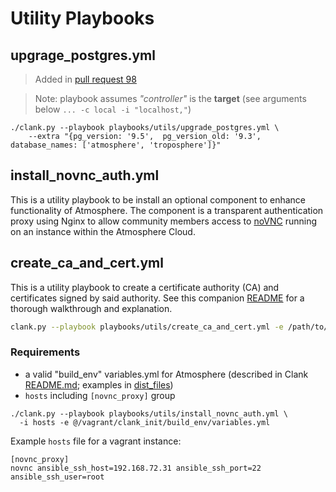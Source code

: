 # Utility Playbooks

## upgrage_postgres.yml

> Added in [pull request 98](https://github.com/CyVerse/clank/pull/98)

> Note: playbook assumes _"controller"_ is the **target** (see arguments below `... -c local -i "localhost,"`)

```
./clank.py --playbook playbooks/utils/upgrade_postgres.yml \
    --extra "{pg_version: '9.5',  pg_version_old: '9.3', database_names: ['atmosphere', 'troposphere']}"
```


## install_novnc_auth.yml

This is a utility playbook to be install an optional component to enhance functionality of Atmosphere. The component is a transparent authentication proxy using Nginx to allow community members access to [noVNC](https://kanaka.github.io/noVNC/) running on an instance within the Atmosphere Cloud. 

## create_ca_and_cert.yml

This is a utility playbook to create a certificate authority (CA) and
certificates signed by said authority. See this companion
[README](create_ca_and_cert_README.md) for a thorough
walkthrough and explanation.

```bash
clank.py --playbook playbooks/utils/create_ca_and_cert.yml -e /path/to/variables.yml
```

### Requirements

- a valid "build_env" variables.yml for Atmosphere (described in Clank [README.md](https://github.com/CyVerse/clank#list-of-files-needed-before-hand); examples in [dist_files](https://github.com/CyVerse/clank/blob/master/dist_files/variables.yml.dist))
- `hosts` including `[novnc_proxy]` group

```
./clank.py --playbook playbooks/utils/install_novnc_auth.yml \
  -i hosts -e @/vagrant/clank_init/build_env/variables.yml
```

Example `hosts` file for a vagrant instance:
```
[novnc_proxy]
novnc ansible_ssh_host=192.168.72.31 ansible_ssh_port=22 ansible_ssh_user=root
```
